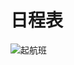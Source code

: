 # 日程表

<!-- ![日程表](https://img-1304915546.file.myqcloud.com/images/20220301/calendar.jpg)

![课程表](https://img-1304915546.file.myqcloud.com/images/20220301/lesson-info.jpg) -->

<div class="mb-4" style="overflow:auto;">
  <div class="mb-4" style="min-width: 800px;">
    <img alt="起航班" src="https://img-1304915546.file.myqcloud.com/images/20221031/2022%E5%86%AC%E5%AD%A3%E5%AD%A6%E6%9C%9F%E8%AF%BE%E7%A8%8B%E6%97%A5%E5%8E%86.jpg"/>
  </div>
</div>
